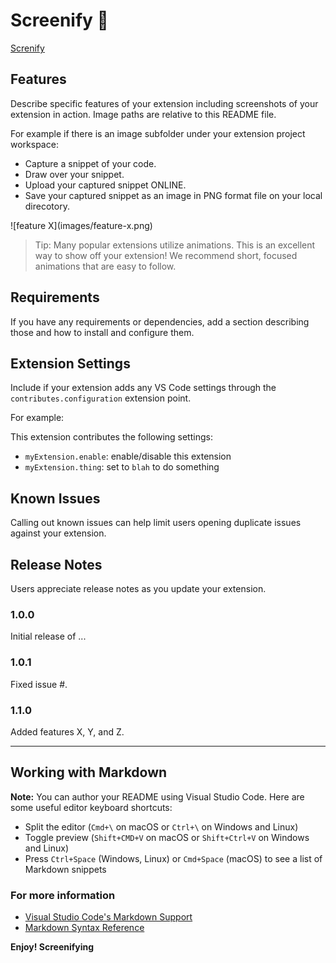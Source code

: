 # Screenify 📸
[Screnify](demo/demo.gif)

<!-- This is the README for your extension "screenify". After writing up a brief description, we recommend including the following sections. -->

## Features

Describe specific features of your extension including screenshots of your extension in action. Image paths are relative to this README file.

For example if there is an image subfolder under your extension project workspace:

 * Capture a snippet of your code.
    <!-- [captue](./demo/capture.gif) -->
 * Draw over your snippet.
    <!-- [Draw](./demo/draw.gif) -->
 * Upload your captured snippet ONLINE.
    <!-- [upload](./demo/upload.gif) -->
 * Save your captured snippet as an image in PNG format file on your local direcotory.
    []()


\!\[feature X\]\(images/feature-x.png\)

> Tip: Many popular extensions utilize animations. This is an excellent way to show off your extension! We recommend short, focused animations that are easy to follow.

## Requirements

If you have any requirements or dependencies, add a section describing those and how to install and configure them.

## Extension Settings

Include if your extension adds any VS Code settings through the `contributes.configuration` extension point.

For example:

This extension contributes the following settings:

* `myExtension.enable`: enable/disable this extension
* `myExtension.thing`: set to `blah` to do something

## Known Issues

Calling out known issues can help limit users opening duplicate issues against your extension.

## Release Notes

Users appreciate release notes as you update your extension.

### 1.0.0

Initial release of ...

### 1.0.1

Fixed issue #.

### 1.1.0

Added features X, Y, and Z.

-----------------------------------------------------------------------------------------------------------

## Working with Markdown

**Note:** You can author your README using Visual Studio Code.  Here are some useful editor keyboard shortcuts:

* Split the editor (`Cmd+\` on macOS or `Ctrl+\` on Windows and Linux)
* Toggle preview (`Shift+CMD+V` on macOS or `Shift+Ctrl+V` on Windows and Linux)
* Press `Ctrl+Space` (Windows, Linux) or `Cmd+Space` (macOS) to see a list of Markdown snippets

### For more information

* [Visual Studio Code's Markdown Support](http://code.visualstudio.com/docs/languages/markdown)
* [Markdown Syntax Reference](https://help.github.com/articles/markdown-basics/)

**Enjoy! Screenifying**
